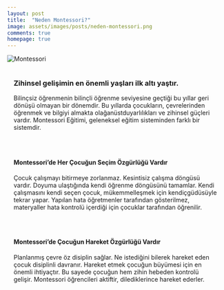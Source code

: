 ```yaml
---
layout: post
title:  "Neden Montessori?"
image: assets/images/posts/neden-montessori.png
comments: true
homepage: true
---
```

<section>
    <div class="container">
        <div class="row">
            <div class="col-md-6 text-center my-auto">
              <img src="{{ site.baseurl }}/assets/images/md-image/neden-montessori/montessori.png" alt="Montessori">
            </div>
            <div class="col-md-6" style="margin: 0px;padding: 15px;">
                <h3 class="text-center">Zihinsel gelişimin en önemli yaşları ilk altı yaştır.&nbsp;<br></h3>
                <p>Bilinçsiz öğrenmenin bilinçli öğrenme seviyesine geçtiği bu yıllar geri dönüşü olmayan bir dönemdir. Bu yıllarda çocukların, çevrelerinden öğrenmek ve <!--more-->bilgiyi almakta olağanüstduyarlılıkları ve zihinsel güçleri vardır. Montessori
                    Eğitimi, geleneksel eğitim sisteminden farklı bir sistemdir.<br></p>
            </div>
        </div>
        <div class="row">
            <div class="col-md-12 col-xl-12" style="margin: 0px;padding: 15px;">
                <h4 class="text-center"><strong>Montessori’de Her Çocuğun Seçim Özgürlüğü Vardır</strong><br></h4>
                <p>Çocuk çalışmayı bitirmeye zorlanmaz. Kesintisiz çalışma döngüsü vardır. Doyuma ulaştığında kendi öğrenme döngüsünü tamamlar. Kendi çalışmasını kendi seçen çocuk, mükemmelleşmek için kendiçgüdüsüyle tekrar yapar. Yapılan hata öğretmenler
                    tarafından gösterilmez, materyaller hata kontrolü içerdiği için çocuklar tarafından öğrenilir.<br></p>
            </div>
            <div class="col-md-12 col-xl-12" style="margin: 0px;padding: 15px;">
                <h4 class="text-center"><strong>Montessori’de Çocuğun Hareket Özgürlüğü Vardır</strong><br></h4>
                <p>Planlanmış çevre öz disiplin sağlar. Ne istediğini bilerek hareket eden çocuk disiplinli davranır. Hareket etmek çocuğun büyümesi için en önemli ihtiyaçtır. Bu sayede çocuğun hem zihin hebeden kontrolü gelişir. Montessori öğrencileri
                    aktiftir, dilediklerince hareket ederler.<br></p>
            </div>
        </div>
    </div>
</section>
